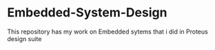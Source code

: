 # Embedded-System-Design

This repository has my work on Embedded sytems that i did in Proteus design suite
